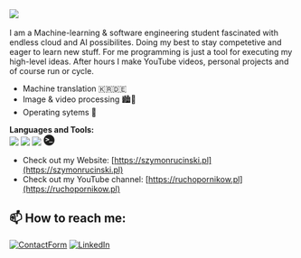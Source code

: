 <!-- ### Hi, lads! <img src="https://media.giphy.com/media/hvRJCLFzcasrR4ia7z/giphy.gif" width="25px"> -->
<img src="https://media-exp1.licdn.com/dms/image/C5616AQEd23Ua_DhKDg/profile-displaybackgroundimage-shrink_350_1400/0/1613521737846?e=1642032000&v=beta&t=eMQ5qXt5BtnA4yyrBdCbqrAokhHXl1y7Y4ZW8HsYucw">

I am a Machine-learning & software engineering student fascinated with endless cloud and AI possibilites. Doing my best to stay competetive and eager to learn new stuff. For me programming is just a tool for executing my high-level ideas. After hours I make YouTube videos, personal projects and of course run or cycle.

- Machine translation 🇰🇷🇩🇪
- Image & video processing 🏙📸
- Operating sytems 🐧

**Languages and Tools:**  
<code><img height="20" src="https://img.shields.io/badge/Python-3776AB?style=for-the-badge&logo=python&logoColor=white"></code>
<code><img height="20" src="https://img.shields.io/badge/C%23-239120?style=for-the-badge&logo=c-sharp&logoColor=white"></code>
<code><img height="20" src="https://img.shields.io/badge/Docker-2CA5E0?style=for-the-badge&logo=docker&logoColor=white"></code>
<code><img height="20" src="https://raw.githubusercontent.com/github/explore/80688e429a7d4ef2fca1e82350fe8e3517d3494d/topics/terminal/terminal.png"></code>

- Check out my Website: [https://szymonrucinski.pl](https://szymonrucinski.pl)
- Check out my YouTube channel: [https://ruchopornikow.pl](https://ruchopornikow.pl)

<h2>📫 How to reach me:</h2>

<a href="https://www.szymonrucinski.pl/#contact">![ContactForm](https://img.shields.io/badge/website-D14836?style=for-the-badge&logo=About.me&logoColor=white)</a> <a href="https://www.linkedin.com/in/szymon-rucinski/">![LinkedIn](https://img.shields.io/badge/LinkedIn-0077B5?style=for-the-badge&logo=linkedin&logoColor=white)</a>
